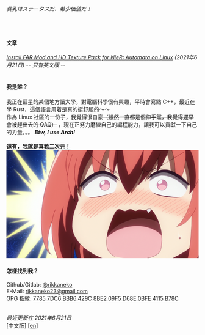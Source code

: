 ###### 貧乳はステータスだ、希少価値だ！
<br/>

#### 文章
[*Install FAR Mod and HD Texture Pack for NieR: Automata on Linux*](/articles/nier_mod.md) *(2021年6月21日) -- 只有英文版 --*  
<br/>

#### 我是誰？
我正在藍星的某個地方讀大學，對電腦科學很有興趣，平時會寫點 C++，最近在學 Rust，這個語言用着是真的挺舒服的～～  
作為 Linux 社區的一份子，我覺得很自豪<del>（雖然一直都是個伸手黨，我覺得遲早會被趕出去的 QAQ）</del> ，現在正努力磨練自己的編程能力，讓我可以貢獻一下自己的力量。。。 
_**Btw, I use Arch!**_  
<br/>
<ins>**還有，我就是喜歡二次元！**  </ins>  
![來源：廢天使加百列](/res/dropout.png)
<br/>

#### 怎樣找到我？
Github/Gitlab: [@rikkaneko](https://github.com/rikkaneko)  
E-Mail: [rikkaneko23@gmail.com](mailto:rikkaneko23@gmail.com)  
GPG 指紋: [7785 7DC6 BBB6 429C 8BE2 09F5 D68E 0BFE 4115 B78C](https://keys.openpgp.org/vks/v1/by-fingerprint/77857DC6BBB6429C8BE209F5D68E0BFE4115B78C)  
<br/>

*最近更新在 2021年6月21日*  
&#91;中文版&#93; [&#91;en&#93;](/)

